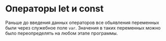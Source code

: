 # Операторы let и const

Раньше до введения данных операторов все обьявления переменных были через служебное поле `var`. Значения в таких переменных можно было переопределять на любом этапе программы.
